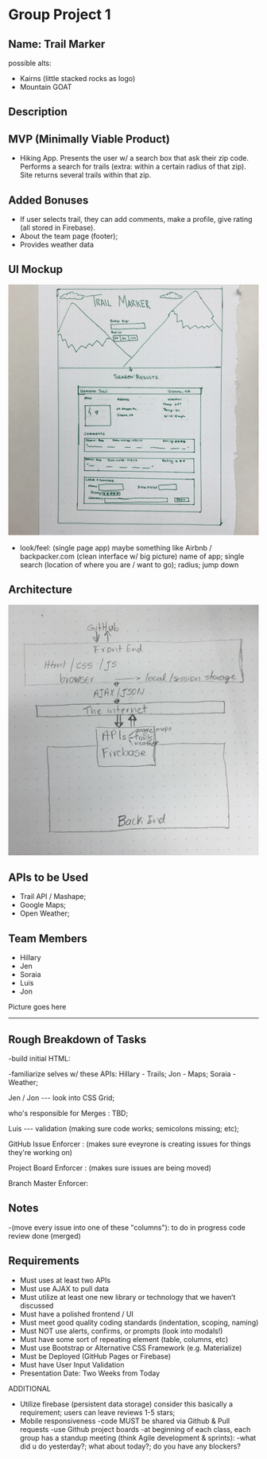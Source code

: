 # Group Project 1

## Name: Trail Marker
possible alts: 
- Kairns (little stacked rocks as logo)
- Mountain GOAT

## Description
## MVP (Minimally Viable Product)
- Hiking App. Presents the user w/ a search box that ask their zip code. Performs a search for trails (extra: within a certain radius of that zip). Site returns several trails within that zip. 

## Added Bonuses
- If user selects trail, they can add comments, make a profile, give rating (all stored in Firebase).
- About the team page (footer);
- Provides weather data

## UI Mockup
![alt text](https://github.com/0n11san/Project1/blob/master/images/UI_Mockup.jpg)

- look/feel: (single page app) maybe something like Airbnb / backpacker.com (clean interface w/ big picture) name of app; single search  (location of where you are / want to go); radius; jump down

## Architecture
![alt text](https://github.com/0n11san/Project1/blob/master/images/Architecture.jpg)

## APIs to be Used

- Trail API / Mashape; 
- Google Maps; 
- Open Weather;

## Team Members

- Hillary
- Jen
- Soraia
- Luis
- Jon

Picture goes here
__________________

## Rough Breakdown of Tasks
-build initial HTML: 

-familiarize selves w/ these APIs:
Hillary - Trails;
Jon - Maps;
Soraia - Weather; 

Jen / Jon --- look into CSS Grid;

who's responsible for Merges : TBD;

Luis --- validation (making sure code works; semicolons missing; etc);

GitHub Issue Enforcer : 
(makes sure eveyrone is creating issues for things they're working on)

Project Board Enforcer :
(makes sure issues are being moved)

Branch Master Enforcer: 

## Notes
-(move every issue into one of these "columns"):
to do
in progress
code review
done (merged)


## Requirements
- Must uses at least two APIs
- Must use AJAX to pull data
- Must utilize at least one new library or technology that we haven’t discussed
- Must have a polished frontend / UI
- Must meet good quality coding standards (indentation, scoping, naming)
- Must NOT use alerts, confirms, or prompts (look into modals!)
- Must have some sort of repeating element (table, columns, etc)
- Must use Bootstrap or Alternative CSS Framework (e.g. Materialize)
- Must be Deployed (GitHub Pages or Firebase)
- Must have User Input Validation
- Presentation Date: Two Weeks from Today


ADDITIONAL
- Utilize firebase (persistent data storage) consider this basically a requirement;
users can leave reviews 1-5 stars;
- Mobile responsiveness
-code MUST be shared via Github & Pull requests
-use Github project boards
-at beginning of each class, each group has a standup meeting (think Agile development & sprints):
    -what did u do yesterday?; what about today?; do you have any blockers?
